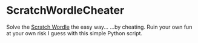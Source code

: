 # ScratchWordleCheater
Solve the [Scratch Wordle](https://scratch.mit.edu/projects/632326191) the easy way... ...by cheating. Ruin your own fun at your own risk I guess with this simple Python script.
